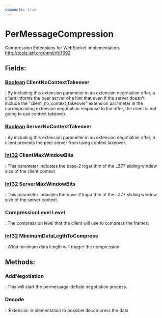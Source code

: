 ```yaml
---
comments: true
---
```

# PerMessageCompression

Compression Extensions for WebSocket implementation. http://tools.ietf.org/html/rfc7692 

## **Fields**:
### **[Boolean](https://learn.microsoft.com/en-us/dotnet/api/System.Boolean) ClientNoContextTakeover**
: By including this extension parameter in an extension negotiation offer, a client informs the peer server of a hint that even if the server doesn't include the "client_no_context_takeover" extension parameter in the corresponding extension negotiation response to the offer, the client is not going to use context takeover. 
### **[Boolean](https://learn.microsoft.com/en-us/dotnet/api/System.Boolean) ServerNoContextTakeover**
: By including this extension parameter in an extension negotiation offer, a client prevents the peer server from using context takeover. 
### **[Int32](https://learn.microsoft.com/en-us/dotnet/api/System.Int32) ClientMaxWindowBits**
: This parameter indicates the base-2 logarithm of the LZ77 sliding window size of the client context. 
### **[Int32](https://learn.microsoft.com/en-us/dotnet/api/System.Int32) ServerMaxWindowBits**
: This parameter indicates the base-2 logarithm of the LZ77 sliding window size of the server context. 
### **CompressionLevel Level**
: The compression level that the client will use to compress the frames. 
### **[Int32](https://learn.microsoft.com/en-us/dotnet/api/System.Int32) MinimumDataLegthToCompress**
: What minimum data length will trigger the compression. 
## **Methods**:

### **AddNegotiation**
: This will start the permessage-deflate negotiation process. 

### **Decode**
: IExtension implementation to possible decompress the data. 